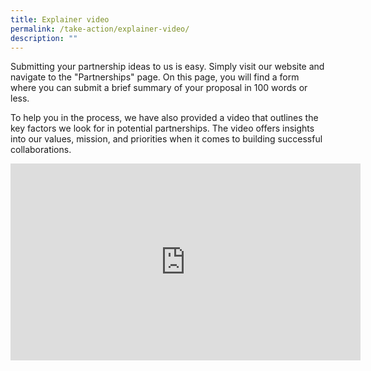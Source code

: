```yaml
---
title: Explainer video
permalink: /take-action/explainer-video/
description: ""
---
```

Submitting your partnership ideas to us is easy. Simply visit our website and navigate to the "Partnerships" page. On this page, you will find a form where you can submit a brief summary of your proposal in 100 words or less.

To help you in the process, we have also provided a video that outlines the key factors we look for in potential partnerships. The video offers insights into our values, mission, and priorities when it comes to building successful collaborations.

<iframe allowfullscreen="" allow="accelerometer; autoplay; clipboard-write; encrypted-media; gyroscope; picture-in-picture; web-share" frameborder="0" title="YouTube video player" src="https://www.youtube.com/embed/yyAnZzjwNX8" height="315" width="560"></iframe>
